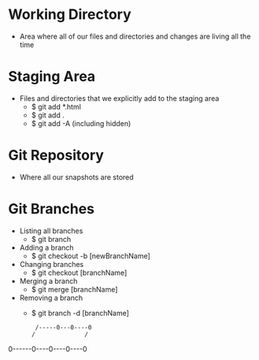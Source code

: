 # Working Directory
- Area where all of our files and directories and changes are living all the time

# Staging Area
- Files and directories that we explicitly add to the staging area
  - $ git add *.html
  - $ git add .
  - $ git add -A (including hidden)

# Git Repository
- Where all our snapshots are stored


# Git Branches

- Listing all branches
  - $ git branch
- Adding a branch
  - $ git checkout -b [newBranchName]
- Changing branches
  - $ git checkout [branchName]
- Merging a branch
  - $ git merge [branchName]
- Removing a branch
  - $ git branch -d [branchName]
 

         /-----0---0----0
        /              /
0------0----0----0----0